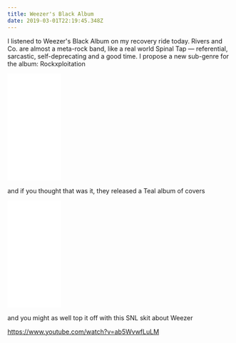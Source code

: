 ```yaml
---
title: Weezer's Black Album
date: 2019-03-01T22:19:45.348Z
---
```

I listened to Weezer's Black Album on my recovery ride today. Rivers and Co. are almost a meta-rock band, like a real world Spinal Tap — referential, sarcastic, self-deprecating and a good time. I propose a new sub-genre for the album: Rockxploitation

<iframe style="width:120px;height:240px;" marginwidth="0" marginheight="0" scrolling="no" frameborder="0" src="//ws-na.amazon-adsystem.com/widgets/q?ServiceVersion=20070822&OneJS=1&Operation=GetAdHtml&MarketPlace=US&source=ss&ref=as_ss_li_til&ad_type=product_link&tracking_id=airjoshb07e-20&language=en_US&marketplace=amazon&region=US&placement=B07KKM699Y&asins=B07KKM699Y&linkId=df9082de621dfd62f979b528231eb537&show_border=false&link_opens_in_new_window=true"></iframe>

and if you thought that was it, they released a Teal album of covers

<iframe style="width:120px;height:240px;" marginwidth="0" marginheight="0" scrolling="no" frameborder="0" src="//ws-na.amazon-adsystem.com/widgets/q?ServiceVersion=20070822&OneJS=1&Operation=GetAdHtml&MarketPlace=US&source=ss&ref=as_ss_li_til&ad_type=product_link&tracking_id=airjoshb07e-20&language=en_US&marketplace=amazon&region=US&placement=B07MZNYQ3B&asins=B07MZNYQ3B&linkId=44a21561a2282c063a631d9bfce9d823&show_border=false&link_opens_in_new_window=true"></iframe>

and you might as well top it off with this SNL skit about Weezer

https://www.youtube.com/watch?v=ab5WvwfLuLM
